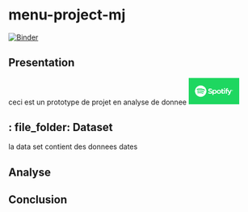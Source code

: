 # menu-project-mj
[![Binder](https://mybinder.org/badge_logo.svg)](https://mybinder.org/v2/gh/jeliti/menu-project-mj/main?filepath=Data_analysis_notebook.ipynb)

## Presentation
 
 ceci est un prototype de projet en analyse de donnee
<img src='images/spotify.png' width="100px">
 ## : file_folder: Dataset


   la data set contient des donnees dates 

##  Analyse



## Conclusion
